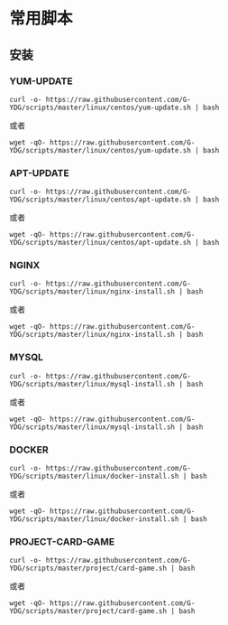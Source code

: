 # 常用脚本
## 安装
### YUM-UPDATE
```
curl -o- https://raw.githubusercontent.com/G-YDG/scripts/master/linux/centos/yum-update.sh | bash
```
或者
```
wget -qO- https://raw.githubusercontent.com/G-YDG/scripts/master/linux/centos/yum-update.sh | bash
```
### APT-UPDATE
```
curl -o- https://raw.githubusercontent.com/G-YDG/scripts/master/linux/centos/apt-update.sh | bash
```
或者
```
wget -qO- https://raw.githubusercontent.com/G-YDG/scripts/master/linux/centos/apt-update.sh | bash
```
### NGINX
```
curl -o- https://raw.githubusercontent.com/G-YDG/scripts/master/linux/nginx-install.sh | bash
```
或者
```
wget -qO- https://raw.githubusercontent.com/G-YDG/scripts/master/linux/nginx-install.sh | bash
```
### MYSQL
```
curl -o- https://raw.githubusercontent.com/G-YDG/scripts/master/linux/mysql-install.sh | bash
```
或者
```
wget -qO- https://raw.githubusercontent.com/G-YDG/scripts/master/linux/mysql-install.sh | bash
```
### DOCKER
```
curl -o- https://raw.githubusercontent.com/G-YDG/scripts/master/linux/docker-install.sh | bash
```
或者
```
wget -qO- https://raw.githubusercontent.com/G-YDG/scripts/master/linux/docker-install.sh | bash
```
### PROJECT-CARD-GAME
```
curl -o- https://raw.githubusercontent.com/G-YDG/scripts/master/project/card-game.sh | bash
```
或者
```
wget -qO- https://raw.githubusercontent.com/G-YDG/scripts/master/project/card-game.sh | bash
```